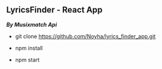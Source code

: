## LyricsFinder - React App

***By Musixmatch Api***

* git clone https://github.com/Noyha/lyrics_finder_app.git

* npm install

* npm start
